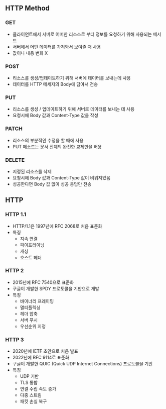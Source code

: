 ## HTTP Method
### GET
- 클라이언트에서 서버로 어떠한 리소스로 부터 정보를 요청하기 위해 사용되는 메서드
- 서버에서 어떤 데이터를 가져와서 보여줄 때 사용
- 값이나 내용 변화 X
### POST
- 리소스를 생성/업데이트하기 위해 서버에 데이터를 보내는데 사용
- 데이터를 HTTP 메세지의 Body에 담아서 전송
### PUT
- 리소스를 생성 / 업데이트하기 위해 서버로 데이터를 보내는 데 사용
- 요청시에 Body 값과 Content-Type 값을 작성
### PATCH
- 리소스의 부분적인 수정을 할 때에 사용
- PUT 메소드는 문서 전체의 완전한 교체만을 허용
### DELETE
- 지정된 리소스를 삭제
- 요청시에 Body 값과 Content-Type 값이 비워져있음
- 성공한다면 Body 값 없이 성공 응답만 전송
## HTTP
### HTTP 1.1
- HTTP/1.1은 1997년에 RFC 2068로 처음 표준화
- 특징
  - 지속 연결
  - 파이프라이닝
  - 캐싱
  - 호스트 헤더
### HTTP 2
- 2015년에 RFC 7540으로 표준화
- 구글이 개발한 SPDY 프로토콜을 기반으로 개발
- 특징
  - 바이너리 프레이밍
  - 멀티플렉싱
  - 헤더 압축
  - 서버 푸시
  - 우선순위 지정
### HTTP 3
- 2020년에 IETF 초안으로 처음 발표
- 2022년에 RFC 9114로 표준화
- 구글이 개발한 QUIC (Quick UDP Internet Connections) 프로토콜을 기반
- 특징
  - UDP 기반
  - TLS 통합
  - 연결 수립 속도 증가
  - 다중 스트림
  - 패킷 손실 복구
